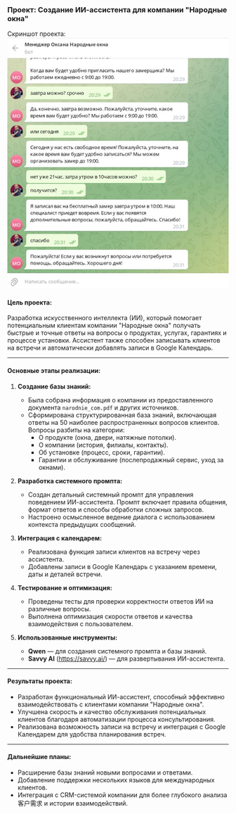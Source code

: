 ### **Проект: Создание ИИ-ассистента для компании "Народные окна"**

Скриншот проекта: 
![Иллюстрация к проекту](https://github.com/Whitedima/ai_assistent/blob/main/narodnieokna.jpg)
 

#### **Цель проекта:**  
Разработка искусственного интеллекта (ИИ), который помогает потенциальным клиентам компании "Народные окна" получать быстрые и точные ответы на вопросы о продуктах, услугах, гарантиях и процессе установки. Ассистент также способен записывать клиентов на встречи и автоматически добавлять записи в Google Календарь.

---

#### **Основные этапы реализации:**

1. **Создание базы знаний:**  
   - Была собрана информация о компании из предоставленного документа `narodnie_com.pdf` и других источников.  
   - Сформирована структурированная база знаний, включающая ответы на 50 наиболее распространенных вопросов клиентов. Вопросы разбиты на категории:  
     - О продукте (окна, двери, натяжные потолки).  
     - О компании (история, филиалы, контакты).  
     - Об установке (процесс, сроки, гарантии).  
     - Гарантии и обслуживание (послепродажный сервис, уход за окнами).

2. **Разработка системного промпта:**  
   - Создан детальный системный промпт для управления поведением ИИ-ассистента. Промпт включает правила общения, формат ответов и способы обработки сложных запросов.  
   - Настроено осмысленное ведение диалога с использованием контекста предыдущих сообщений.

3. **Интеграция с календарем:**  
   - Реализована функция записи клиентов на встречу через ассистента.  
   - Добавлены записи в Google Календарь с указанием времени, даты и деталей встречи.

4. **Тестирование и оптимизация:**  
   - Проведены тесты для проверки корректности ответов ИИ на различные вопросы.  
   - Выполнена оптимизация скорости ответов и качества взаимодействия с пользователем.

5. **Использованные инструменты:**  
   - **Qwen** — для создания системного промпта и базы знаний.  
   - **Savvy AI** (https://savvy.ai/) — для развертывания ИИ-ассистента.  

---

#### **Результаты проекта:**  
- Разработан функциональный ИИ-ассистент, способный эффективно взаимодействовать с клиентами компании "Народные окна".  
- Улучшена скорость и качество обслуживания потенциальных клиентов благодаря автоматизации процесса консультирования.  
- Реализована возможность записи на встречу и интеграция с Google Календарем для удобства планирования встреч.  

---

#### **Дальнейшие планы:**  
- Расширение базы знаний новыми вопросами и ответами.  
- Добавление поддержки нескольких языков для международных клиентов.  
- Интеграция с CRM-системой компании для более глубокого анализа客户需求 и истории взаимодействий.
